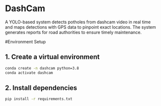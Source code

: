 # DashCam
A YOLO-based system detects potholes from dashcam video in real time and maps detections with GPS data to pinpoint exact locations. The system generates reports for road authorities to ensure timely maintenance.


#Environment Setup
## 1. Create a virtual environment
```bash
conda create -n dashcam python=3.8
conda activate dashcam
```
## 2. Install dependencies
```bash
pip install -r requirements.txt
```